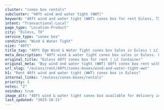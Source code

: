 ```yaml
---
cluster: "conex box rentals"
subcluster: "40ft wind and water tight (WWT)"
keyword: "40ft wind and water tight (WWT) conex box for rent Euless, TX"
intent: "Transactional-Local"
page_type: "Location-Product"
city: "Euless, TX"
service_type: "conex box"
condition: "Wind & Water Tight"
size: "40ft"
title_tag: "40ft Dge Wind & Water Tight conex box Sales in Euless | LC Container"
meta_description: "40ft wind & water tight conex box sales in Euless. Fast delivery, competitive pricing. Serving conex boxes area. Quote ID: DXP. Call (214) 524-4168 for your free quote today."
original_title: "Euless 40ft conex box for rent | LC Container"
original_meta: "Buy wind and water tight (WWT) 40ft conex box rent with local delivery in Euless, TX. LC Container — local Since 2003. Request a fast quote today."
url_slug: "/euless/rent/40ft/conex-boxes/wind-and-water-tight-wwt"
h1: "Rent 40ft wind and water tight (WWT) conex box in Euless"
internal_links: "/euless/conex-boxes/rentals"
priority: 3
notes: "2"
noindex: true
image_alt: "40ft wind & water tight conex box available for delivery in Euless"
last_updated: "2025-10-21"
---
```


<!-- TODO: Add unique city/inventory copy, images, and internal links here. -->
